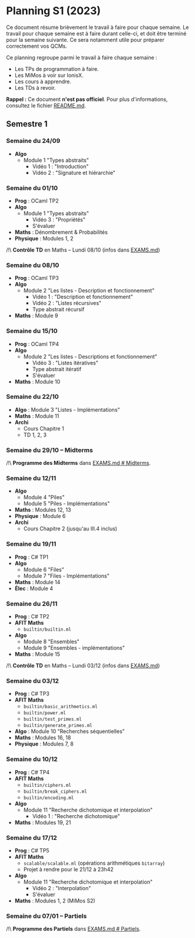 # Planning S1 (2023)

Ce document résume brièvement le travail à faire pour chaque semaine.
Le travail pour chaque semaine est à faire durant celle-ci, et doit être terminé pour la semaine suivante. Ce sera notamment utile pour préparer correctement vos QCMs.

Ce planning regroupe parmi le travail à faire chaque semaine :
- Les TPs de programmation à faire.
- Les MiMos à voir sur IonisX.
- Les cours à apprendre.
- Les TDs à revoir.

**Rappel :** Ce document **n'est pas officiel**.
Pour plus d'informations, consultez le fichier [README.md](../../README.md).


## Semestre 1

### Semaine du 24/09

- **Algo**
	- Module 1 "Types abstraits"
		- Vidéo 1 : "Introduction"
		- Vidéo 2 : "Signature et hiérarchie"

### Semaine du 01/10

- **Prog** : OCaml TP2
- **Algo**
	- Module 1 "Types abstraits"
		- Vidéo 3 : "Propriétés"
		- S'évaluer
- **Maths** : Dénombrement & Probabilités
- **Physique** : Modules 1, 2

/!\ **Contrôle TD** en Maths – Lundi 08/10 (infos dans [EXAMS.md](EXAMS.md))

### Semaine du 08/10

- **Prog** : OCaml TP3
- **Algo**
	- Module 2 "Les listes - Description et fonctionnement"
		- Vidéo 1 : "Description et fonctionnement"
		- Vidéo 2 : "Listes récursives"
		- Type abstrait récursif
- **Maths** : Module 9


### Semaine du 15/10

- **Prog** : OCaml TP4
- **Algo**
	- Module 2 "Les listes - Descriptions et fonctionnement"
		- Vidéo 3 : "Listes itératives"
		- Type abstrait itératif
		- S'évaluer
- **Maths** : Module 10

### Semaine du 22/10

- **Algo** : Module 3 "Listes - Implémentations"
- **Maths** : Module 11
- **Archi**
	- Cours Chapitre 1
	- TD 1, 2, 3

### Semaine du 29/10 – Midterms

/!\ **Programme des Midterms** dans [EXAMS.md # Midterms](EXAMS.md#midterms).

### Semaine du 12/11

- **Algo**
	- Module 4 "Piles"
	- Module 5 "Piles - Implémentations"
- **Maths** : Modules 12, 13
- **Physique** : Module 6
- **Archi**
	- Cours Chapitre 2 (jusqu'au III.4 inclus)

### Semaine du 19/11

- **Prog** : C# TP1
- **Algo**
	- Module 6 "Files"
	- Module 7 "Files - Implémentations"
- **Maths** : Module 14
- **Élec** : Module 4

### Semaine du 26/11

- **Prog** : C# TP2
- **AFIT Maths**
	- `builtin/builtin.ml`
- **Algo**
	- Module 8 "Ensembles"
	- Module 9 "Ensembles - implémentations"
- **Maths** : Module 15

/!\ **Contrôle TD** en Maths – Lundi 03/12 (infos dans [EXAMS.md](EXAMS.md))

### Semaine du 03/12

- **Prog** : C# TP3
- **AFIT Maths**
	- `builtin/basic_arithmetics.ml`
	- `builtin/power.ml`
	- `builtin/test_primes.ml`
	- `builtin/generate_primes.ml`
- **Algo** : Module 10 "Recherches séquentielles"
- **Maths** : Modules 16, 18
- **Physique** : Modules 7, 8

### Semaine du 10/12

- **Prog** : C# TP4
- **AFIT Maths**
	- `builtin/ciphers.ml`
	- `builtin/break_ciphers.ml`
	- `builtin/encoding.ml`
- **Algo**
	- Module 11 "Recherche dichotomique et interpolation"
		- Vidéo 1 : "Recherche dichotomique"
- **Maths** : Modules 19, 21

### Semaine du 17/12

- **Prog** : C# TP5
- **AFIT Maths**
	- `scalable/scalable.ml` (opérations arithmétiques `bitarray`)
	- Projet à rendre pour le 21/12 à 23h42
- **Algo**
	- Module 11 "Recherche dichotomique et interpolation"
		- Vidéo 2 : "Interpolation"
		- S'évaluer
- **Maths** : Modules 1, 2 (MiMos S2)

### Semaine du 07/01 – Partiels

/!\ **Programme des Partiels** dans [EXAMS.md # Partiels](EXAMS.md#partiels).

